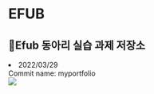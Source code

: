 # EFUB
## 👦Efub 동아리 실습 과제 저장소
<p style="align: center">
<li>2022/03/29<br> Commit name: myportfolio</li>
  <img src="https://user-images.githubusercontent.com/80975932/160634792-b2bcfa2a-ec97-431d-9f96-1859604cdf91.PNG" width: "20" height: "20">
</p>
